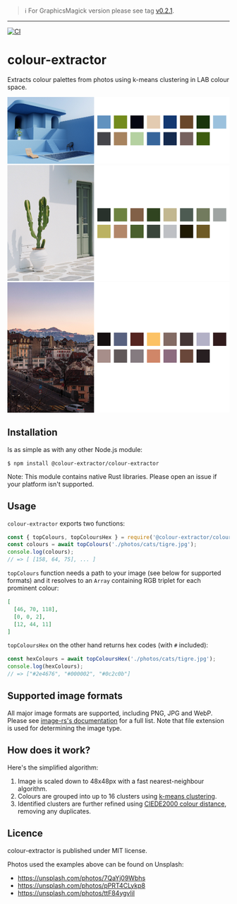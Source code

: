 > ℹ️ For GraphicsMagick version please see tag [v0.2.1](https://github.com/josip/node-colour-extractor/tree/v0.2.1).

---

[![CI](https://github.com/josip/node-colour-extractor/actions/workflows/CI.yml/badge.svg)](https://github.com/josip/node-colour-extractor/actions/workflows/CI.yml)

# colour-extractor

Extracts colour palettes from photos using k-means clustering in LAB colour space.

![sample 1](./samples/sample1.png)
![sample 2](./samples/sample2.png)
![sample 3](./samples/sample3.png)

## Installation

Is as simple as with any other Node.js module:

    $ npm install @colour-extractor/colour-extractor

Note: This module contains native Rust libraries. Please open an issue if your platform isn't supported.

## Usage

`colour-extractor` exports two functions:

```js
const { topColours, topColoursHex } = require('@colour-extractor/colour-extractor');
const colours = await topColours('./photos/cats/tigre.jpg');
console.log(colours);
// => [ [158, 64, 75], ... ]
```

`topColours` function needs a path to your image (see below for supported formats) and it resolves to an `Array` containing RGB triplet for each prominent colour:

```json
[
  [46, 70, 118],
  [0, 0, 2],
  [12, 44, 11]
]
```

`topColoursHex` on the other hand returns hex codes (with `#` included):

```js
const hexColours = await topColoursHex('./photos/cats/tigre.jpg');
console.log(hexColours);
// => ["#2e4676", "#000002", "#0c2c0b"]
```

## Supported image formats

All major image formats are supported, including PNG, JPG and WebP. Please see [image-rs's documentation](https://github.com/image-rs/image/blob/master/README.md#supported-image-formats) for a full list. Note that file extension is used for determining the image type.

## How does it work?

Here's the simplified algorithm:

1. Image is scaled down to 48x48px with a fast nearest-neighbour algorithm.
2. Colours are grouped into up to 16 clusters using [k-means clustering](https://en.wikipedia.org/wiki/K-means_clustering).
3. Identified clusters are further refined using [CIEDE2000 colour distance](https://en.wikipedia.org/wiki/Color_difference#CIEDE2000), removing any duplicates.

## Licence

colour-extractor is published under MIT license.

Photos used the examples above can be found on Unsplash:

  * https://unsplash.com/photos/7QaYj09Wbhs
  * https://unsplash.com/photos/pPRT4CLykp8
  * https://unsplash.com/photos/ttF84ygvliI
